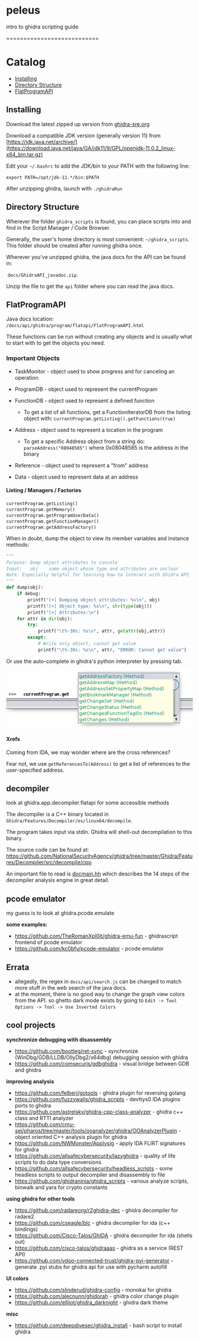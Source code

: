 # peleus

intro to ghidra scripting guide

===========================

# Catalog

* [Installing](#installing)
* [Directory Structure](#directory-structure)
* [FlatProgramAPI](#flatprogramapi)

## Installing

Download the latest zipped up version from [ghidra-sre.org](https://ghidra-sre.org/ghidra_9.1.2_PUBLIC_20200212.zip)

Download a compatible JDK version (generally version 11) from [https://jdk.java.net/archive/](https://download.java.net/java/GA/jdk11/9/GPL/openjdk-11.0.2_linux-x64_bin.tar.gz)

Edit your `~/.bashrc` to add the JDK/bin to your PATH with the following line:

```
export PATH=/opt/jdk-11.*/bin:$PATH
```

After unzipping ghidra, launch with `./ghidraRun`

## Directory Structure

Wherever the folder `ghidra_scripts` is found, you can place scripts into and find in the Script Manager / Code Browser.

Generally, the user's home directory is most convenient: `~/ghidra_scripts`. This folder should be created after running ghidra once.

Wherever you've unzipped ghidra, the java docs for the API can be found in:

​	`docs/GhidraAPI_javadoc.zip`. 

Unzip the file to get the `api` folder where you can read the java docs.

## FlatProgramAPI

Java docs location: `/docs/api/ghidra/program/flatapi/FlatProgramAPI.html`

These functions can be run without creating any objects and is usually what to start with to get the objects you need.

### Important Objects

* TaskMonitor - object used to show progress and for canceling an operation
* ProgramDB - object used to represent the currentProgram
* FunctionDB - object used to represent a defined function
  * To get a list of all functions, get a FunctionIteratorDB from the listing object with: `currentProgram.getListing().getFunctions(true)`
* Address - object used to represent a location in the program
  * To get a specific Address object from a string do: `parseAddress("08048585")` where 0x08048585 is the address in the binary

* Reference - object used to represent a "from" address
* Data - object used to represent data at an address

#### Listing / Managers / Factories 

```
currentProgram.getListing()
currentProgram.getMemory()
currentProgram.getProgramUserData()
currentProgram.getFunctionManager()
currentProgram.getAddressFactory()
```

When in doubt, dump the object to view its member variables and instance methods:

```python
"""
Purpose: Dump object attributes to console
Input: 	 obj    some object whose type and attributes are unclear
Note: Especially helpful for learning how to interact with Ghidra API
"""
def dump(obj):
    if debug:
        printf("[+] Dumping object attributes: %s\n", obj)
        printf("[+] Object type: %s\n", str(type(obj)))
        printf("[+] Attributes:\n")
    for attr in dir(obj):
        try:
            printf("\t%-30s: %s\n", attr, getattr(obj,attr))
        except:
            # Write only object, cannot get value
            printf("\t%-30s: %s\n", attr, "ERROR: Cannot get value")
```

Or use the auto-complete in ghidra's python interpreter by pressing tab.

<img src="./autocomplete.png" style="max-width=50%; max-height=50%;" />

#### Xrefs

Coming from IDA, we may wonder where are the cross references?

Fear not, we use `getReferencesTo(Address)` to get a list of references to the user-specified address.

## decompiler

look at ghidra.app.decompiler.flatapi for some accessible methods

The decompiler is a C++ binary located in `Ghidra/Features/Decompiler/os/linux64/decompile`.

The program takes input via stdin. Ghidra will shell-out decompilation to this binary.

The source code can be found at: https://github.com/NationalSecurityAgency/ghidra/tree/master/Ghidra/Features/Decompiler/src/decompile/cpp

An important file to read is [docmain.hh](https://github.com/NationalSecurityAgency/ghidra/tree/master/Ghidra/Features/Decompiler/src/decompile/cpp/docmain.hh) which describes the 14 steps of the decompiler analysis engine in great detail.

## pcode emulator

my guess is to look at ghidra.pcode.emulate 

**some examples:**

* https://github.com/TheRomanXpl0it/ghidra-emu-fun - ghidrascript frontend of pcode emulator
* https://github.com/kc0bfv/pcode-emulator - pcode emulator

## Errata

* allegedly, the regex in `docs/api/search.js` can be changed to match more stuff in the web search of the java docs.
* at the moment, there is no good way to change the graph view colors from the API. so ghetto dark mode exists by going to `Edit -> Tool Options -> Tool -> Use Inverted Colors`

## cool projects

**synchronize debugging with disassembly**

* https://github.com/bootleg/ret-sync - synchronize (WinDbg/GDB/LLDB/OllyDbg2/x64dbg) debugging session with ghidra
* https://github.com/comsecuris/gdbghidra - visual bridge between GDB and ghidra

**improving analysis**

* https://github.com/felberj/gotools - ghidra plugin for reversing golang
* https://github.com/fuzzywalls/ghidra_scripts - devttys0 IDA plugins ports to ghidra
* https://github.com/astrelsky/ghidra-cpp-class-analyzer - ghidra c++ class and RTTI analyzer
* https://github.com/cmu-sei/pharos/tree/master/tools/ooanalyzer/ghidra/OOAnalyzerPlugin - object oriented C++ analysis plugin for ghidra
* https://github.com/NWMonster/Applysig - apply IDA FLIRT signatures for ghidra
* https://github.com/allsafecybersecurity/lazyghidra - quality of life scripts to do data type conversions
* https://github.com/allsafecybersecurity/headless_scripts - some headless scripts to output decompiler and disassembly to file
* https://github.com/ghidraninja/ghidra_scripts - various analyze scripts, binwalk and yara for crypto constants

**using ghidra for other tools**

* https://github.com/radareorg/r2ghidra-dec - ghidra decompiler for radare2
* https://github.com/cseagle/blc - ghidra decompiler for ida (c++ bindings)
* https://github.com/Cisco-Talos/GhIDA - ghidra decompiler for ida (shells out)
* https://github.com/cisco-talos/ghidraaas - ghidra as a service (REST API)
* https://github.com/vdoo-connected-trust/ghidra-pyi-generator - generate .pyi stubs for ghidra api for use with pycharm autofill

**UI colors**

* https://github.com/slinderud/ghidra-config - monokai for ghidra
* https://github.com/alecnunn/ghidorah - ghidra color change plugin
* https://github.com/elliiot/ghidra_darknight - ghidra dark theme

**misc**

* https://github.com/deepdivesec/ghidra_install - bash script to install ghidra